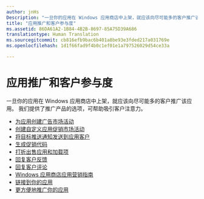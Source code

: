 ```yaml
---
author: jnHs
Description: "一旦你的应用在 Windows 应用商店中上架，就应该向尽可能多的客户推广该应用。"
title: "应用推广和客户参与度"
ms.assetid: 86DA61A2-1B84-4B2B-8697-85A75D39A686
translationtype: Human Translation
ms.sourcegitcommit: cb816efb9bac6b401a8be93e3fded217a031769e
ms.openlocfilehash: 1d1f66fad9f4b0c1ef01e1a797526029d54ce33a

---
```


# 应用推广和客户参与度


一旦你的应用在 Windows 应用商店中上架，就应该向尽可能多的客户推广该应用。 我们提供了推广产品的选项，可帮助吸引客户注意力。

-   [为应用创建广告市场活动](create-an-ad-campaign-for-your-app.md)
-   [创建自定义应用促销市场活动](create-a-custom-app-promotion-campaign.md)
-   [将目标推送通知发送到应用客户](/send-push-notifications-to-your-apps-customers.md)
-   [生成促销代码](generate-promotional-codes.md)
-   [打折出售应用和加载项](put-apps-and-add-ons-on-sale.md)
-   [回复客户反馈](respond-to-customer-feedback.md)
-   [回复客户评论](respond-to-customer-reviews.md)
-   [Windows 应用商店应用营销指南](app-marketing-guidelines.md)
-   [链接到你的应用](link-to-your-app.md)
-   [更方便地推广你的应用](make-your-app-easier-to-promote.md)

 

 



<!--HONumber=Nov16_HO1-->


